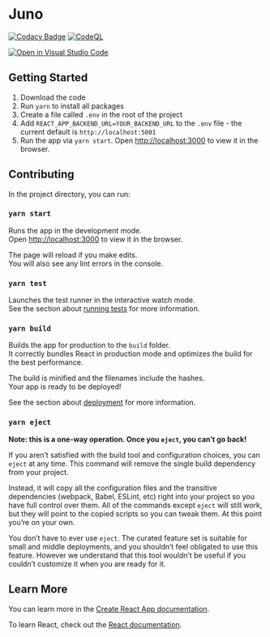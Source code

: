 # Juno

[![Codacy Badge](https://app.codacy.com/project/badge/Grade/8cf13c07c4294ab9acad70f593c88259)](https://www.codacy.com/gh/Elysium-Labs-EU/juno-core/dashboard?utm_source=github.com&amp;utm_medium=referral&amp;utm_content=Elysium-Labs-EU/juno-core&amp;utm_campaign=Badge_Grade)
[![CodeQL](https://github.com/Elysium-Labs-EU/react-gmail-core/actions/workflows/codeql-analysis.yml/badge.svg)](https://github.com/Elysium-Labs-EU/react-gmail-core/actions/workflows/codeql-analysis.yml)

[![Open in Visual Studio Code](https://open.vscode.dev/badges/open-in-vscode.svg)](https://open.vscode.dev/sgnilreutr/react-gmail-core)

## Getting Started
1.  Download the code
2.  Run `yarn` to install all packages
3.  Create a file called `.env` in the root of the project
4.  Add `REACT_APP_BACKEND_URL=YOUR_BACKEND_URL` to the `.env` file - the current default is `http://localhost:5001`
5.  Run the app via `yarn start`. Open [http://localhost:3000](http://localhost:3000) to view it in the browser.

## Contributing

In the project directory, you can run:

### `yarn start`

Runs the app in the development mode.\
Open [http://localhost:3000](http://localhost:3000) to view it in the browser.

The page will reload if you make edits.\
You will also see any lint errors in the console.

### `yarn test`

Launches the test runner in the interactive watch mode.\
See the section about [running tests](https://facebook.github.io/create-react-app/docs/running-tests) for more information.

### `yarn build`

Builds the app for production to the `build` folder.\
It correctly bundles React in production mode and optimizes the build for the best performance.

The build is minified and the filenames include the hashes.\
Your app is ready to be deployed!

See the section about [deployment](https://facebook.github.io/create-react-app/docs/deployment) for more information.

### `yarn eject`

**Note: this is a one-way operation. Once you `eject`, you can’t go back!**

If you aren’t satisfied with the build tool and configuration choices, you can `eject` at any time. This command will remove the single build dependency from your project.

Instead, it will copy all the configuration files and the transitive dependencies (webpack, Babel, ESLint, etc) right into your project so you have full control over them. All of the commands except `eject` will still work, but they will point to the copied scripts so you can tweak them. At this point you’re on your own.

You don’t have to ever use `eject`. The curated feature set is suitable for small and middle deployments, and you shouldn’t feel obligated to use this feature. However we understand that this tool wouldn’t be useful if you couldn’t customize it when you are ready for it.

## Learn More

You can learn more in the [Create React App documentation](https://facebook.github.io/create-react-app/docs/getting-started).

To learn React, check out the [React documentation](https://reactjs.org/).
